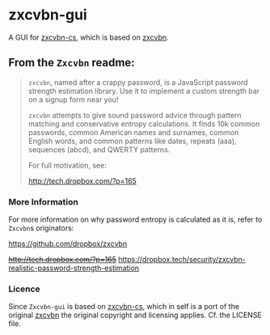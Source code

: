 # zxcvbn-gui
A GUI for [zxcvbn-cs](https://github.com/bitbeans/zxcvbn-cs), which is based on [zxcvbn](https://github.com/dropbox/zxcvbn).

## From the `Zxcvbn` readme:

> `zxcvbn`, named after a crappy password, is a JavaScript password strength
> estimation library. Use it to implement a custom strength bar on a
> signup form near you!
>
> `zxcvbn` attempts to give sound password advice through pattern matching
> and conservative entropy calculations. It finds 10k common passwords,
> common American names and surnames, common English words, and common
> patterns like dates, repeats (aaa), sequences (abcd), and QWERTY
> patterns.
> 
> For full motivation, see:
>
> http://tech.dropbox.com/?p=165

### More Information

For more information on why password entropy is calculated as it is, refer to `Zxcvbn`s originators:

https://github.com/dropbox/zxcvbn

~~http://tech.dropbox.com/?p=165~~ https://dropbox.tech/security/zxcvbn-realistic-password-strength-estimation


### Licence

Since `Zxcvbn-gui` is based on [zxcvbn-cs](https://github.com/bitbeans/zxcvbn-cs), which in self is a port of the original [zxcvbn](https://github.com/dropbox/zxcvbn) the original copyright and licensing applies. Cf. the LICENSE file.
